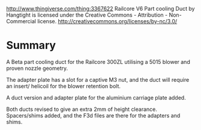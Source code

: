 http://www.thingiverse.com/thing:3367622
Railcore V6 Part cooling Duct by Hangtight is licensed under the Creative Commons - Attribution - Non-Commercial license.
http://creativecommons.org/licenses/by-nc/3.0/

# Summary

A Beta part cooling duct for the Railcore 300ZL utilising a 5015 blower and proven nozzle geometry.

The adapter plate has a slot for a captive M3 nut, and the duct will require an insert/ helicoil for the blower retention bolt.

A duct version and adapter plate for the aluminium carriage plate added.

Both ducts revised to give an extra 2mm of height clearance. Spacers/shims added, and the F3d files are there for the adapters and shims.
